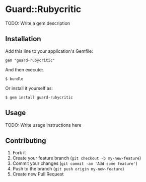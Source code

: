 Guard::Rubycritic
=================

TODO: Write a gem description

Installation
------------

Add this line to your application's Gemfile:

    gem "guard-rubycritic"

And then execute:

    $ bundle

Or install it yourself as:

    $ gem install guard-rubycritic

Usage
-----

TODO: Write usage instructions here

Contributing
------------

1. Fork it
2. Create your feature branch (`git checkout -b my-new-feature`)
3. Commit your changes (`git commit -am 'Add some feature'`)
4. Push to the branch (`git push origin my-new-feature`)
5. Create new Pull Request
